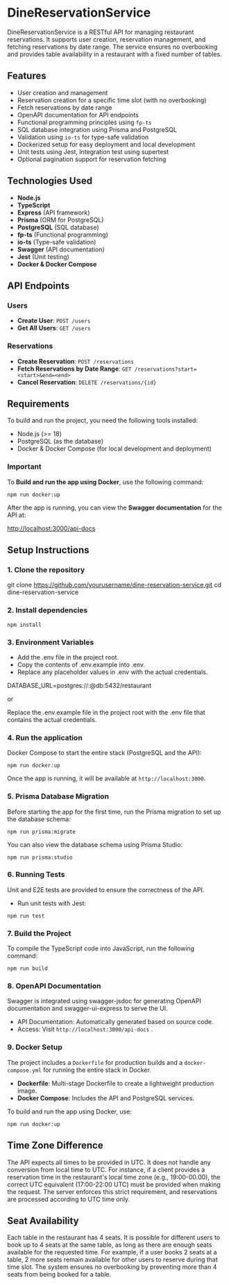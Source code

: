 # DineReservationService

DineReservationService is a RESTful API for managing restaurant reservations. It supports user creation, reservation management, and fetching reservations by date range. The service ensures no overbooking and provides table availability in a restaurant with a fixed number of tables.

## Features

- User creation and management
- Reservation creation for a specific time slot (with no overbooking)
- Fetch reservations by date range
- OpenAPI documentation for API endpoints
- Functional programming principles using `fp-ts`
- SQL database integration using Prisma and PostgreSQL
- Validation using `io-ts` for type-safe validation
- Dockerized setup for easy deployment and local development
- Unit tests using Jest, Integration test using supertest
- Optional pagination support for reservation fetching

## Technologies Used

- **Node.js**
- **TypeScript**
- **Express** (API framework)
- **Prisma** (ORM for PostgreSQL)
- **PostgreSQL** (SQL database)
- **fp-ts** (Functional programming)
- **io-ts** (Type-safe validation)
- **Swagger** (API documentation)
- **Jest** (Unit testing)
- **Docker & Docker Compose**

## API Endpoints

### Users

- **Create User**: `POST /users`
- **Get All Users**: `GET /users`

### Reservations

- **Create Reservation**: `POST /reservations`
- **Fetch Reservations by Date Range**: `GET /reservations?start=<start>&end=<end>`
- **Cancel Reservation**: `DELETE /reservations/{id}`

## Requirements

To build and run the project, you need the following tools installed:

- Node.js (>= 18)
- PostgreSQL (as the database)
- Docker & Docker Compose (for local development and deployment)

### Important

To **Build and run the app using Docker**, use the following command:

`npm run docker:up`

After the app is running, you can view the **Swagger documentation** for the API at:

[http://localhost:3000/api-docs](http://localhost:3000/api-docs)

## Setup Instructions

### 1. Clone the repository

git clone https://github.com/yourusername/dine-reservation-service.git
cd dine-reservation-service

### 2. Install dependencies

`npm install`

### 3. Environment Variables

- Add the .env file in the project root.
- Copy the contents of .env.example into .env.
- Replace any placeholder values in .env with the actual credentials.

DATABASE_URL=postgres://<username>:<password>@db:5432/restaurant

or

Replace the .env.example file in the project root with the .env file that contains the actual credentials.

### 4. Run the application

Docker Compose to start the entire stack (PostgreSQL and the API):

`npm run docker:up`

Once the app is running, it will be available at `http://localhost:3000`.

### 5. Prisma Database Migration

Before starting the app for the first time, run the Prisma migration to set up the database schema:

`npm run prisma:migrate`

You can also view the database schema using Prisma Studio:

`npm run prisma:studio`

### 6. Running Tests

Unit and E2E tests are provided to ensure the correctness of the API.

- Run unit tests with Jest:

`npm run test`

### 7. Build the Project

To compile the TypeScript code into JavaScript, run the following command:

`npm run build`

### 8. OpenAPI Documentation

Swagger is integrated using swagger-jsdoc for generating OpenAPI documentation and swagger-ui-express to serve the UI.

- API Documentation: Automatically generated based on source code.
- Access: Visit `http://localhost:3000/api-docs` .

### 9. Docker Setup

The project includes a `Dockerfile` for production builds and a `docker-compose.yml` for running the entire stack in Docker.

- **Dockerfile**: Multi-stage Dockerfile to create a lightweight production image.
- **Docker Compose**: Includes the API and PostgreSQL services.

To build and run the app using Docker, use:

`npm run docker:up`

## Time Zone Difference

The API expects all times to be provided in UTC. It does not handle any conversion from local time to UTC. For instance, if a client provides a reservation time in the restaurant's local time zone (e.g., 19:00-00.00), the correct UTC equivalent (17:00-22:00 UTC) must be provided when making the request. The server enforces this strict requirement, and reservations are processed according to UTC time only.

## Seat Availability

Each table in the restaurant has 4 seats. It is possible for different users to book up to 4 seats at the same table, as long as there are enough seats available for the requested time. For example, if a user books 2 seats at a table, 2 more seats remain available for other users to reserve during that time slot. The system ensures no overbooking by preventing more than 4 seats from being booked for a table.
